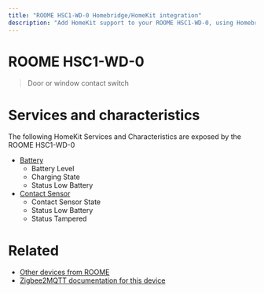 ```yaml
---
title: "ROOME HSC1-WD-0 Homebridge/HomeKit integration"
description: "Add HomeKit support to your ROOME HSC1-WD-0, using Homebridge, Zigbee2MQTT and homebridge-z2m."
---
```

<!---
This file has been GENERATED using src/docgen/docgen.ts
DO NOT EDIT THIS FILE MANUALLY!
-->
# ROOME HSC1-WD-0
> Door or window contact switch


# Services and characteristics
The following HomeKit Services and Characteristics are exposed by
the ROOME HSC1-WD-0

* [Battery](../../battery.md)
  * Battery Level
  * Charging State
  * Status Low Battery
* [Contact Sensor](../../sensors.md)
  * Contact Sensor State
  * Status Low Battery
  * Status Tampered


# Related
* [Other devices from ROOME](../index.md#roome)
* [Zigbee2MQTT documentation for this device](https://www.zigbee2mqtt.io/devices/HSC1-WD-0.html)